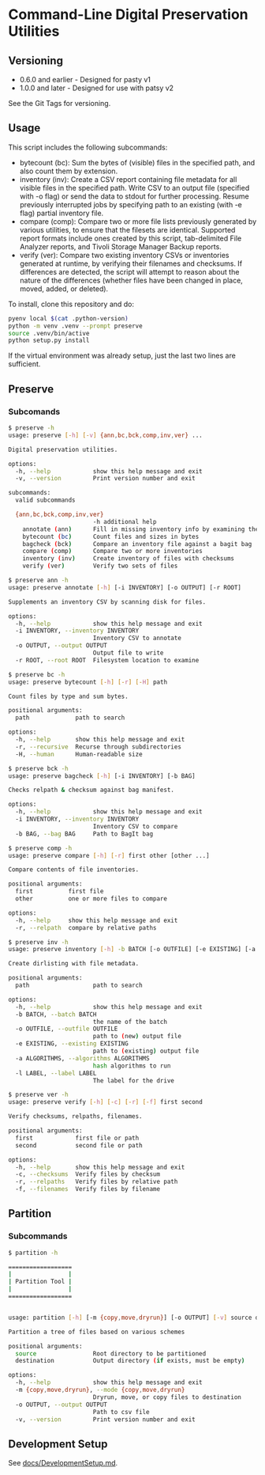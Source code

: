 # Command-Line Digital Preservation Utilities

## Versioning

* 0.6.0 and earlier - Designed for pasty v1
* 1.0.0 and later - Designed for use with patsy v2

See the Git Tags for versioning.

## Usage

This script includes the following subcommands:

* bytecount (bc): Sum the bytes of (visible) files in the specified path, and also count them by extension.
* inventory (inv): Create a CSV report containing file metadata for all visible files in the specified path. Write CSV to an output file (specified with -o flag) or send the data to stdout for further processing. Resume previously interrupted jobs by specifying path to an existing (with -e flag) partial inventory file.
* compare (comp): Compare two or more file lists previously generated by various utilities, to ensure that the filesets are identical. Supported report formats include ones created by this script, tab-delimited File Analyzer reports, and Tivoli Storage Manager Backup reports.
* verify (ver): Compare two existing inventory CSVs or inventories generated at runtime, by verifying their filenames and checksums. If differences are detected, the script will attempt to reason about the nature of the differences (whether files have been changed in place, moved, added, or deleted).

To install, clone this repository and do:

```bash
pyenv local $(cat .python-version)
python -m venv .venv --prompt preserve
source .venv/bin/active
python setup.py install
```

If the virtual environment was already setup, just the last two lines are sufficient.

## Preserve

### Subcomands

```bash
$ preserve -h
usage: preserve [-h] [-v] {ann,bc,bck,comp,inv,ver} ...

Digital preservation utilities.

options:
  -h, --help            show this help message and exit
  -v, --version         Print version number and exit

subcommands:
  valid subcommands

  {ann,bc,bck,comp,inv,ver}
                        -h additional help
    annotate (ann)      Fill in missing inventory info by examining the filesystem
    bytecount (bc)      Count files and sizes in bytes
    bagcheck (bck)      Compare an inventory file against a bagit bag
    compare (comp)      Compare two or more inventories
    inventory (inv)     Create inventory of files with checksums
    verify (ver)        Verify two sets of files
```

```bash
$ preserve ann -h
usage: preserve annotate [-h] [-i INVENTORY] [-o OUTPUT] [-r ROOT]

Supplements an inventory CSV by scanning disk for files.

options:
  -h, --help            show this help message and exit
  -i INVENTORY, --inventory INVENTORY
                        Inventory CSV to annotate
  -o OUTPUT, --output OUTPUT
                        Output file to write
  -r ROOT, --root ROOT  Filesystem location to examine
```

```bash
$ preserve bc -h
usage: preserve bytecount [-h] [-r] [-H] path

Count files by type and sum bytes.

positional arguments:
  path             path to search

options:
  -h, --help       show this help message and exit
  -r, --recursive  Recurse through subdirectories
  -H, --human      Human-readable size
```

```bash
$ preserve bck -h
usage: preserve bagcheck [-h] [-i INVENTORY] [-b BAG]

Checks relpath & checksum against bag manifest.

options:
  -h, --help            show this help message and exit
  -i INVENTORY, --inventory INVENTORY
                        Inventory CSV to compare
  -b BAG, --bag BAG     Path to BagIt bag
```

```bash
$ preserve comp -h
usage: preserve compare [-h] [-r] first other [other ...]

Compare contents of file inventories.

positional arguments:
  first          first file
  other          one or more files to compare

options:
  -h, --help     show this help message and exit
  -r, --relpath  compare by relative paths
```

```bash
$ preserve inv -h
usage: preserve inventory [-h] -b BATCH [-o OUTFILE] [-e EXISTING] [-a ALGORITHMS] [-l LABEL] path

Create dirlisting with file metadata.

positional arguments:
  path                  path to search

options:
  -h, --help            show this help message and exit
  -b BATCH, --batch BATCH
                        the name of the batch
  -o OUTFILE, --outfile OUTFILE
                        path to (new) output file
  -e EXISTING, --existing EXISTING
                        path to (existing) output file
  -a ALGORITHMS, --algorithms ALGORITHMS
                        hash algorithms to run
  -l LABEL, --label LABEL
                        The label for the drive
```

```bash
$ preserve ver -h
usage: preserve verify [-h] [-c] [-r] [-f] first second

Verify checksums, relpaths, filenames.

positional arguments:
  first            first file or path
  second           second file or path

options:
  -h, --help       show this help message and exit
  -c, --checksums  Verify files by checksum
  -r, --relpaths   Verify files by relative path
  -f, --filenames  Verify files by filename
```

## Partition

### Subcommands

```bash
$ partition -h

==================
|                |
| Partition Tool |
|                |
==================


usage: partition [-h] [-m {copy,move,dryrun}] [-o OUTPUT] [-v] source destination

Partition a tree of files based on various schemes

positional arguments:
  source                Root directory to be partitioned
  destination           Output directory (if exists, must be empty)

options:
  -h, --help            show this help message and exit
  -m {copy,move,dryrun}, --mode {copy,move,dryrun}
                        Dryrun, move, or copy files to destination
  -o OUTPUT, --output OUTPUT
                        Path to csv file
  -v, --version         Print version number and exit
```

## Development Setup

See [docs/DevelopmentSetup.md](docs/DevelopmentSetup.md).
